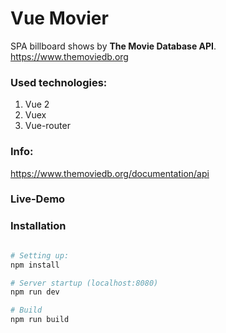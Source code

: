 # Vue Movier
SPA billboard shows by **The Movie Database API**.
https://www.themoviedb.org

### Used technologies:
1. Vue 2
2. Vuex
3. Vue-router

### Info:
https://www.themoviedb.org/documentation/api


### Live-Demo

### Installation

``` bash

# Setting up:
npm install

# Server startup (localhost:8080)
npm run dev

# Build
npm run build
